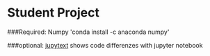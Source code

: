 # Student Project

###Required:
Numpy 'conda install -c anaconda numpy'

###optional:
[jupytext](https://github.com/mwouts/jupytext/blob/master/README.md) shows code differenzes with jupyter notebook
